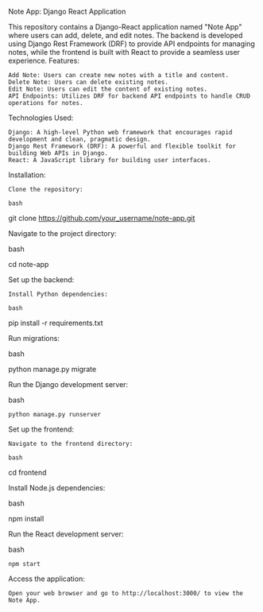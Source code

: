 Note App: Django React Application

This repository contains a Django-React application named "Note App" where users can add, delete, and edit notes. The backend is developed using Django Rest Framework (DRF) to provide API endpoints for managing notes, while the frontend is built with React to provide a seamless user experience.
Features:

    Add Note: Users can create new notes with a title and content.
    Delete Note: Users can delete existing notes.
    Edit Note: Users can edit the content of existing notes.
    API Endpoints: Utilizes DRF for backend API endpoints to handle CRUD operations for notes.

Technologies Used:

    Django: A high-level Python web framework that encourages rapid development and clean, pragmatic design.
    Django Rest Framework (DRF): A powerful and flexible toolkit for building Web APIs in Django.
    React: A JavaScript library for building user interfaces.

Installation:

    Clone the repository:

    bash

git clone https://github.com/your_username/note-app.git

Navigate to the project directory:

bash

cd note-app

Set up the backend:

    Install Python dependencies:

    bash

pip install -r requirements.txt

Run migrations:

bash

python manage.py migrate

Run the Django development server:

bash

    python manage.py runserver

Set up the frontend:

    Navigate to the frontend directory:

    bash

cd frontend

Install Node.js dependencies:

bash

npm install

Run the React development server:

bash

    npm start

Access the application:

    Open your web browser and go to http://localhost:3000/ to view the Note App.
